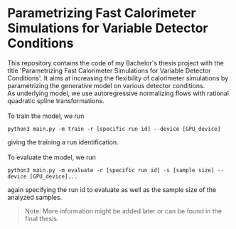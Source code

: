 # Parametrizing Fast Calorimeter Simulations for Variable Detector Conditions

This repository contains the code of my Bachelor's thesis project with the title 'Parametrizing Fast Calorimeter Simulations for Variable Detector Conditions'. It aims at increasing the flexibility of calorimeter simulations by parametrizing the generative model on various detector conditions. <br>
As underlying model, we use autoregressive normalizing flows with rational quadratic spline transformations.<br>
<br>
To train the model, we run

`python3 main.py -m train -r [specific run id] --device [GPU_device]`

giving the training a run identification.<br>
<br>
To evaluate the model, we run

`python3 main.py -m evaluate -r [specific run id] -s [sample size] --device [GPU_device]...`

again specifying the run id to evaluate as well as the sample size of the analyzed samples.


> Note: More information might be added later or can be found in the final thesis.
